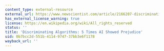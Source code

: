 ```yaml
---
content_type: external-resource
external_url: https://www.newscientist.com/article/2166207-discriminating-algorithms-5-times-ai-showed-prejudice/
has_external_license_warning: true
license: https://en.wikipedia.org/wiki/All_rights_reserved
status: ''
title: 'Discriminating Algorithms: 5 Times AI Showed Prejudice'
uid: 0b7bcc2d-551b-4114-9747-37bb3e6f1178
wayback_url: ''
---
```

